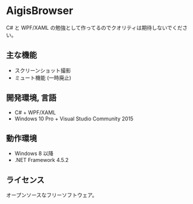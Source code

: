 # AigisBrowser

C# と WPF/XAML の勉強として作ってるのでクオリティは期待しないでください。

## 主な機能

- スクリーンショット撮影
- ミュート機能 (一時廃止)

## 開発環境, 言語

- C# + WPF/XAML
- Windows 10 Pro + Visual Studio Community 2015

## 動作環境

- Windows 8 以降
- .NET Framework 4.5.2

## ライセンス

オープンソースなフリーソフトウェア。